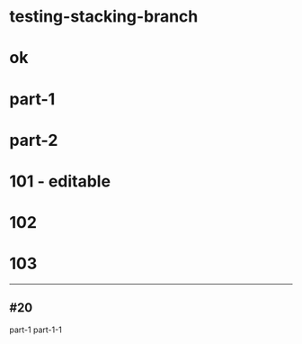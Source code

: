 # testing-stacking-branch
# ok
# part-1
# part-2
# 101 - editable
# 102
# 103
-------
#20
------
part-1
part-1-1


